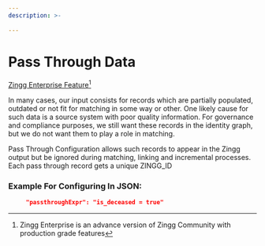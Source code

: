 ```yaml
---
description: >-
  
---
```


# Pass Through Data

[Zingg Enterprise Feature](#user-content-fn-1)[^1]

In many cases, our input consists for records which are partially populated, outdated or not fit for matching in some way or other. One likely cause for such data is a source system with poor quality information. For governance and compliance purposes, we still want these records in the identity graph, but we do not want them to play a role in matching. 

Pass Through Configuration allows such records to appear in the Zingg output but be ignored during matching, linking and incremental processes. Each pass through record gets a unique ZINGG_ID

### Example For Configuring In JSON:

```json
     "passthroughExpr": "is_deceased = true"
```


[^1]: Zingg Enterprise is an advance version of Zingg Community with production grade features
